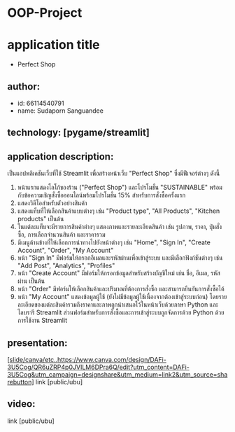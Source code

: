 # OOP-Project

# application title
  * Perfect Shop
## author: 
  * id: 66114540791
  * name: Sudaporn Sanguandee
## technology: [pygame/streamlit]
## application description:
เป็นแอปพลิเคชันเว็บที่ใช้ Streamlit เพื่อสร้างหน้าเว็บ "Perfect Shop" ซึ่งมีฟีเจอร์ต่างๆ ดังนี้
1. หน้าแรกแสดงโลโก้ของร้าน ("Perfect Shop") และโปรโมชั่น "SUSTAINABLE" พร้อมกับข้อความเชิญสั่งซื้อออนไลน์พร้อมโปรโมชั่น 15% สำหรับการสั่งซื้อครั้งแรก
2. แสดงวิดีโอสำหรับตัวอย่างสินค้า
3. แสดงแท็บที่ให้เลือกสินค้าแบบต่างๆ เช่น "Product type", "All Products", "Kitchen products" เป็นต้น
4. ในแต่ละแท็บจะมีรายการสินค้าต่างๆ แสดงภาพและรายละเอียดสินค้า เช่น รูปภาพ, ราคา, ปุ่มสั่งซื้อ, การเลือกจำนวนสินค้า และราคารวม
5. มีเมนูด้านข้างที่ให้เลือกการนำทางไปยังหน้าต่างๆ เช่น "Home", "Sign In", "Create Account", "Order", "My Account"
6. หน้า "Sign In" มีฟอร์มให้กรอกอีเมลและรหัสผ่านเพื่อเข้าสู่ระบบ และมีเลือกฟังก์ชันต่างๆ เช่น "Add Post", "Analytics", "Profiles"
7. หน้า "Create Account" มีฟอร์มให้กรอกข้อมูลสำหรับสร้างบัญชีใหม่ เช่น ชื่อ, อีเมล, รหัสผ่าน เป็นต้น
8. หน้า "Order" มีฟอร์มให้เลือกสินค้าและปริมาณที่ต้องการสั่งซื้อ และสามารถยืนยันการสั่งซื้อได้
9. หน้า "My Account" แสดงข้อมูลผู้ใช้ (ยังไม่มีข้อมูลผู้ใช้เนื่องจากต้องเข้าสู่ระบบก่อน)
โดยรายละเอียดของแต่ละสินค้ารวมถึงราคาและภาพถูกนำเสนอไว้ในหน้าเว็บด้วยภาษา Python และไลบรารี Streamlit ส่วนฟอร์มสำหรับการสั่งซื้อและการเข้าสู่ระบบถูกจัดการด้วย Python ด้วยการใช้งาน Streamlit
## presentation:
   [[slide/canva/etc..](https://www.canva.com/design/DAFi-3U5Cog/QR6uZRP4p0JVILM6DPra6Q/edit?utm_content=DAFi-3U5Cog&utm_campaign=designshare&utm_medium=link2&utm_source=sharebutton)https://www.canva.com/design/DAFi-3U5Cog/QR6uZRP4p0JVILM6DPra6Q/edit?utm_content=DAFi-3U5Cog&utm_campaign=designshare&utm_medium=link2&utm_source=sharebutton] link [public/ubu]
## video:
   link [public/ubu]
